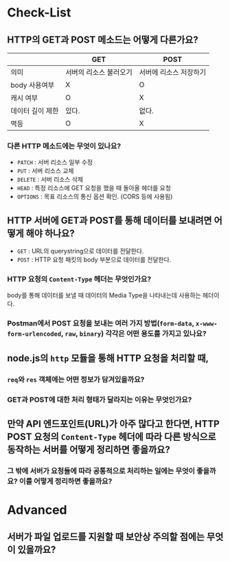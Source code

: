# Check-List

## HTTP의 GET과 POST 메소드는 어떻게 다른가요?

|                  | GET                    | POST                   |
| ---------------- | ---------------------- | ---------------------- |
| 의미             | 서버의 리소스 불러오기 | 서버에 리소스 저장하기 |
| body 사용여부    | X                      | O                      |
| 캐시 여부        | O                      | X                      |
| 데이터 길이 제한 | 있다.                  | 없다.                  |
| 멱등             | O                      | X                      |

### 다른 HTTP 메소드에는 무엇이 있나요?

* `PATCH` : 서버 리소스 일부 수정
* `PUT` : 서버 리소스 교체
* `DELETE` : 서버 리소스 삭제
* `HEAD` : 특정 리소스에 GET 요청을 했을 때 돌아올 헤더를 요청
* `OPTIONS` : 목표 리소스의 통신 옵션 확인. (CORS 등에 사용됨)

## HTTP 서버에 GET과 POST를 통해 데이터를 보내려면 어떻게 해야 하나요?

- `GET` : URL의 querystring으로 데이터를 전달한다.
- `POST` : HTTP 요청 패킷의 body 부분으로 데이터를 전달한다.

### HTTP 요청의 `Content-Type` 헤더는 무엇인가요?

body를 통해 데이터를 보낼 때 데이터의 Media Type을 나타내는데 사용하는 헤더이다.

### Postman에서 POST 요청을 보내는 여러 가지 방법(`form-data`, `x-www-form-urlencoded`, `raw`, `binary`) 각각은 어떤 용도를 가지고 있나요?

## node.js의 `http` 모듈을 통해 HTTP 요청을 처리할 때,

### `req`와 `res` 객체에는 어떤 정보가 담겨있을까요?

### GET과 POST에 대한 처리 형태가 달라지는 이유는 무엇인가요?

## 만약 API 엔드포인트(URL)가 아주 많다고 한다면, HTTP POST 요청의 `Content-Type` 헤더에 따라 다른 방식으로 동작하는 서버를 어떻게 정리하면 좋을까요?

### 그 밖에 서버가 요청들에 따라 공통적으로 처리하는 일에는 무엇이 좋을까요? 이를 어떻게 정리하면 좋을까요?

# Advanced

## 서버가 파일 업로드를 지원할 때 보안상 주의할 점에는 무엇이 있을까요?

